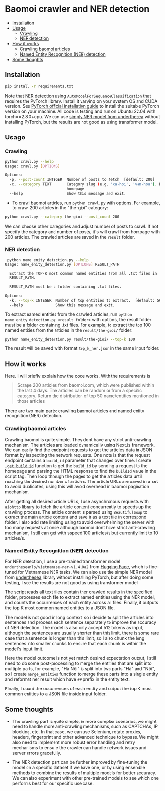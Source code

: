 # Baomoi crawler and NER detection


   * [Installation](#installation)
   * [Usage](#usage)
      + [Crawling](#crawling)
      + [NER detection](#ner-detection)
   * [How it works](#how-it-works)
      + [Crawling baomoi articles](#crawling-baomoi-articles)
      + [Named Entity Recognition (NER) detection](#named-entity-recognition-ner-detection)
   * [Some thoughts](#some-thoughts)


## Installation

```bash
pip install -r requirements.txt
``` 

Note that NER detection using `AutoModelForSequenceClassification` that requires the PyTorch library. Install it varying on your system OS and CUDA version. See [PyTorch official installation guide](https://pytorch.org/get-started/locally/) to install the suitable PyTorch version on your machine. All code is testing and run on Ubuntu 22.04 with torch==2.8.0+cpu. We can use [simply NER model from underthesea](https://github.com/undertheseanlp/ner) without installing PyTorch, but the results are not good as using transformer model.

## Usage

### Crawling
```bash
python crawl.py --help
Usage: crawl.py [OPTIONS]

Options:
  -p, --post-count INTEGER  Number of posts to fetch  [default: 200]
  -c, --category TEXT       Category slug (e.g. 'xa-hoi', 'van-hoa'). Default:
                            homepage
  --help                    Show this message and exit.
```

- To crawl baomoi articles, run `python crawl.py` with options. For example, to crawl 200 articles in the "the-gioi" category:
```bash
python crawl.py --category the-gioi --post_count 200 
```
We can choose other categories and adjust number of posts to crawl. If not specify the category and number of posts, it's will crawl from hompage with 200 articles. The crawled articles are saved in the `result` folder.

### NER detection

```bash
 python name_enity_detection.py --help
Usage: name_enity_detection.py [OPTIONS] RESULT_PATH

  Extract the TOP-K most common named entities from all .txt files in
  RESULT_PATH.

  RESULT_PATH must be a folder containing .txt files.

Options:
  -k, --top-k INTEGER  Number of top entities to extract.  [default: 50]
  --help               Show this message and exit.
```
To extract named entities from the crawled articles, run `python name_enity_detection.py <result_folder>` with options, the result folder must be a folder containing .txt files. For example, to extract the top 100 named entities from the articles in the `result/the-gioi/` folder:
```bash
python name_enity_detection.py result/the-gioi/ --top-k 100
```
The result will be saved with format `top_k_ner.json` in the same input folder.

## How it works

Here, I will briefly explain how the code works. With the requirements is 

> Scrape 200 articles from baomoi.com, which were published within the last 4 days. The articles can be random or from a specific category. Return the distribution of top 50 name/entities mentioned in those articles

There are two main parts: crawling baomoi articles and named entity recognition (NER) detection.

### Crawling baomoi articles
Crawling baomoi is quite simple. They dont have any strict anti-crawling mechanism. The articles are loaded dynamically using Next.js framework. We can easily find the endpoint requests to get the articles data in JSON format by inspecting the network requests. One note is that the request endpoint contains a `build_id` parameter that changes over time. I create [`_get_build_id`](https://github.com/vuthanhdatt/baomoi/blob/main/crawl.py#L52) function to get the `build_id` by sending a request to the homepage and parsing the HTML response to find the `buildId` value in the script tag. Then loop through the pages to get the articles data until reaching the desired number of articles. The article URLs are saved in a set to avoid duplicates, using this will avoid overhead in baomoi pagination mechanism.

After getting all desired article URLs, I use asynchronous requests with `aiohttp` library to fetch the article content concurrently to speeds up the crawling process. The article content is parsed using `BeautifulSoup` to extract the main article content and save it as a text file in correspond folder. I also add rate limiting using to avoid overwhelming the server with too many requests at once although baomoi dont have strict anti-crawling mechanism, I still can get with sspeed 100 articles/s but currently limit to 10 articles/s.

### Named Entity Recognition (NER) detection
For NER detection, I use a pre-trained transformer model `undertheseanlp/vietnamese-ner-v1.4.0a2` from [Hugging Face](https://huggingface.co/undertheseanlp/vietnamese-ner-v1.4.0a2), which is fine-tuned for Vietnamese NER tasks. We can also use the simple NER model from [underthesea](https://github.com/undertheseanlp/ner) library without installing PyTorch, but after doing some testing, I see the results are not good as using transformer model. 

The script reads all text files contain ther crawled results in the specified folder, processes each file to extract named entities using the NER model, and counts the occurrences of each entity across all files. Finally, it outputs the top K most common named entities to a JSON file. 

The model is not good in long context, so i decide to split the articles into sentences and process each sentence separately to improve the accuracy of NER detection. The model is also only accept 512 tokens as input, although the sentences are usually shorter than this limit, there is some rare case that a sentence is longer than this limit, so I also chunk the long sentences into smaller chunks to ensure that each chunk is within the model's input limit.

Here the model outcome is not yet match desired expectation output, I still need to do some post-processing to merge the entities that are split into multiple parts, for example, "Hà Nội" is split into two parts "Hà" and "Nội", so I create `merge_entities` function to merge these parts into a single entity and reformat ner result which have `##` prefix in the entity text.

Finally, I count the occurrences of each entity and output the top K most common entities to a JSON file inside input folder.

## Some thoughts
- The crawling part is quite simple, in more complex scenarios, we might need to handle more anti-crawling mechanisms, such as CAPTCHAs, IP blocking, etc. In that case, we can use Selenium, rotate proxies, headers, fingerprint and other advanced technique to bypass. We might also need to implement more robust error handling and retry mechanisms to ensure the crawler can handle network issues and server errors gracefully.

- The NER detection part can be further improved by fine-tuning the model on a specific dataset if we have one, or by using ensemble methods to combine the results of multiple models for better accuracy. We can also experiment with other pre-trained models to see which one performs best for our specific use case.